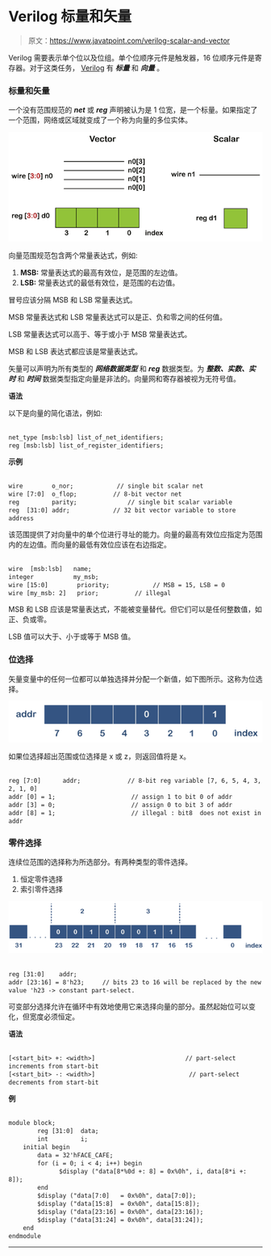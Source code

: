 # Verilog 标量和矢量

> 原文：<https://www.javatpoint.com/verilog-scalar-and-vector>

Verilog 需要表示单个位以及位组。单个位顺序元件是触发器，16 位顺序元件是寄存器。对于这类任务， [Verilog](https://www.javatpoint.com/verilog) 有 ***标量*** 和 ***向量*** 。

### 标量和矢量

一个没有范围规范的 ***net*** 或 ***reg*** 声明被认为是 1 位宽，是一个标量。如果指定了一个范围，网络或区域就变成了一个称为向量的多位实体。

![Verilog Scalar and Vector](img/9b8166557a2c4049ab41bfbf9a4a4386.png)

向量范围规范包含两个常量表达式，例如:

1.  **MSB:** 常量表达式的最高有效位，是范围的左边值。
2.  **LSB:** 常量表达式的最低有效位，是范围的右边值。

冒号应该分隔 MSB 和 LSB 常量表达式。

MSB 常量表达式和 LSB 常量表达式可以是正、负和零之间的任何值。

LSB 常量表达式可以高于、等于或小于 MSB 常量表达式。

MSB 和 LSB 表达式都应该是常量表达式。

矢量可以声明为所有类型的 ***网络数据类型*** 和 ***reg*** 数据类型。为 ***整数、实数、实时*** 和 ***时间*** 数据类型指定向量是非法的。向量网和寄存器被视为无符号值。

**语法**

以下是向量的简化语法，例如:

```

net_type [msb:lsb] list_of_net_identifiers;
reg [msb:lsb] list_of_register_identifiers;

```

**示例**

```

wire 	    o_nor;            // single bit scalar net
wire [7:0]  o_flop;          // 8-bit vector net
reg         parity;              // single bit scalar variable
reg  [31:0] addr;            // 32 bit vector variable to store address

```

该范围提供了对向量中的单个位进行寻址的能力。向量的最高有效位应指定为范围内的左边值。而向量的最低有效位应该在右边指定。

```

wire  [msb:lsb]   name;
integer           my_msb;
wire [15:0]        priority;            // MSB = 15, LSB = 0
wire [my_msb: 2]   prior;          // illegal

```

MSB 和 LSB 应该是常量表达式，不能被变量替代。但它们可以是任何整数值，如正、负或零。

LSB 值可以大于、小于或等于 MSB 值。

### 位选择

矢量变量中的任何一位都可以单独选择并分配一个新值，如下图所示。这称为位选择。

![Verilog Scalar and Vector](img/acf673e239cc5da14ce83ad36794083b.png)

如果位选择超出范围或位选择是 x 或 z，则返回值将是 x。

```

reg [7:0]      addr;             // 8-bit reg variable [7, 6, 5, 4, 3, 2, 1, 0]
addr [0] = 1;                     // assign 1 to bit 0 of addr
addr [3] = 0;                     // assign 0 to bit 3 of addr
addr [8] = 1;                     // illegal : bit8  does not exist in addr

```

### 零件选择

连续位范围的选择称为所选部分。有两种类型的零件选择。

1.  恒定零件选择
2.  索引零件选择

![Verilog Scalar and Vector](img/eea2ab5ca282278651104117e3f32da3.png)

```

reg [31:0]    addr;
addr [23:16] = 8'h23;     // bits 23 to 16 will be replaced by the new value 'h23 -> constant part-select.

```

可变部分选择允许在循环中有效地使用它来选择向量的部分。虽然起始位可以变化，但宽度必须恒定。

**语法**

```

[<start_bit> +: <width>]                         // part-select increments from start-bit
[<start_bit> -: <width>]                          // part-select decrements from start-bit

```

**例**

```

module block;
        reg [31:0]  data;
        int         i;
    initial begin
        data = 32'hFACE_CAFE;
        for (i = 0; i < 4; i++) begin
              $display ("data[8*%0d +: 8] = 0x%0h", i, data[8*i +: 8]);
        end
        $display ("data[7:0]   = 0x%0h", data[7:0]);
        $display ("data[15:8]  = 0x%0h", data[15:8]);
        $display ("data[23:16] = 0x%0h", data[23:16]);
        $display ("data[31:24] = 0x%0h", data[31:24]);
    end
endmodule

```

* * *